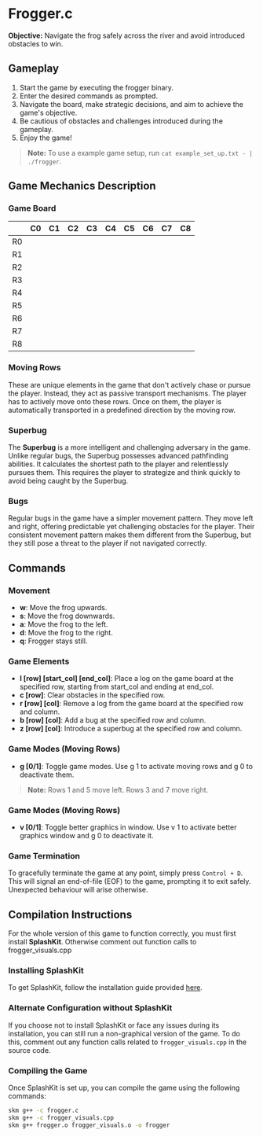 # Frogger.c

**Objective:** Navigate the frog safely across the river and avoid introduced obstacles to win.

## Gameplay

1. Start the game by executing the frogger binary.
2. Enter the desired commands as prompted.
3. Navigate the board, make strategic decisions, and aim to achieve the game's objective.
4. Be cautious of obstacles and challenges introduced during the gameplay.
5. Enjoy the game!

> **Note:** To use a example game setup, run `cat example_set_up.txt - | ./frogger`.

## Game Mechanics Description

### Game Board
|    | C0 | C1 | C2 | C3 | C4 | C5 | C6 | C7 | C8 |
|----|----|----|----|----|----|----|----|----|----|
| R0 |    |    |    |    |    |    |    |    |    |
| R1 |    |    |    |    |    |    |    |    |    |
| R2 |    |    |    |    |    |    |    |    |    |
| R3 |    |    |    |    |    |    |    |    |    |
| R4 |    |    |    |    |    |    |    |    |    |
| R5 |    |    |    |    |    |    |    |    |    |
| R6 |    |    |    |    |    |    |    |    |    |
| R7 |    |    |    |    |    |    |    |    |    |
| R8 |    |    |    |    |    |    |    |    |    |

### Moving Rows
These are unique elements in the game that don't actively chase or pursue the player. Instead, they act as passive transport mechanisms. The player has to actively move onto these rows. Once on them, the player is automatically transported in a predefined direction by the moving row.

### Superbug
The **Superbug** is a more intelligent and challenging adversary in the game. Unlike regular bugs, the Superbug possesses advanced pathfinding abilities. It calculates the shortest path to the player and relentlessly pursues them. This requires the player to strategize and think quickly to avoid being caught by the Superbug.

### Bugs
Regular bugs in the game have a simpler movement pattern. They move left and right, offering predictable yet challenging obstacles for the player. Their consistent movement pattern makes them different from the Superbug, but they still pose a threat to the player if not navigated correctly.


## Commands

### Movement

- **w**: Move the frog upwards.
- **s**: Move the frog downwards.
- **a**: Move the frog to the left.
- **d**: Move the frog to the right.
- **q**: Frogger stays still.

### Game Elements

- **l [row] [start_col] [end_col]**: Place a log on the game board at the specified row, starting from start_col and ending at end_col.
- **c [row]**: Clear obstacles in the specified row.
- **r [row] [col]**: Remove a log from the game board at the specified row and column.
- **b [row] [col]**: Add a bug at the specified row and column.
- **z [row] [col]**: Introduce a superbug at the specified row and column.

### Game Modes (Moving Rows)

- **g [0/1]**: Toggle game modes. Use g 1 to activate moving rows and g 0 to deactivate them.

> **Note:** Rows 1 and 5 move left. Rows 3 and 7 move right.

### Game Modes (Moving Rows)

- **v [0/1]**: Toggle better graphics in window. Use v 1 to activate better graphics window and g 0 to deactivate it.

### Game Termination

To gracefully terminate the game at any point, simply press `Control + D`. This will signal an end-of-file (EOF) to the game, prompting it to exit safely. Unexpected behaviour will arise otherwise.

## Compilation Instructions

For the whole version of this game to function correctly, you must first install **SplashKit**. Otherwise comment out function calls to frogger_visuals.cpp

### Installing SplashKit
To get SplashKit, follow the installation guide provided [here](https://splashkit.io/articles/installation/).

### Alternate Configuration without SplashKit
If you choose not to install SplashKit or face any issues during its installation, you can still run a non-graphical version of the game. To do this, comment out any function calls related to `frogger_visuals.cpp` in the source code.

### Compiling the Game
Once SplashKit is set up, you can compile the game using the following commands:

```bash
skm g++ -c frogger.c
skm g++ -c frogger_visuals.cpp
skm g++ frogger.o frogger_visuals.o -o frogger
